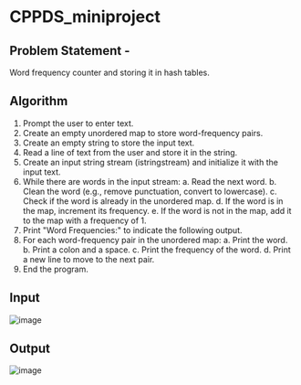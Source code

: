 # CPPDS_miniproject
## Problem Statement -
Word frequency counter and storing it in hash tables.

## Algorithm
1. Prompt the user to enter text.
2. Create an empty unordered map to store word-frequency pairs.
3. Create an empty string to store the input text.
4. Read a line of text from the user and store it in the string.
5. Create an input string stream (istringstream) and initialize it with the input text.
6. While there are words in the input stream:
   a. Read the next word.
   b. Clean the word (e.g., remove punctuation, convert to lowercase).
   c. Check if the word is already in the unordered map.
   d. If the word is in the map, increment its frequency.
   e. If the word is not in the map, add it to the map with a frequency of 1.
7. Print "Word Frequencies:" to indicate the following output.
8. For each word-frequency pair in the unordered map:
   a. Print the word.
   b. Print a colon and a space.
   c. Print the frequency of the word.
   d. Print a new line to move to the next pair.
9. End the program.

## Input
![image](https://github.com/Yaduraj01/CPPDS_miniproject/assets/110488113/c04591e3-7d96-4fc4-8cd8-2b90fc8ce1c7)


## Output
![image](https://github.com/Yaduraj01/CPPDS_miniproject/assets/110488113/976a307b-e427-4f10-b7c4-3f1d6553a236)



